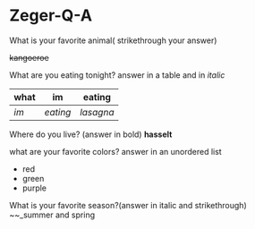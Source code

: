 # Zeger-Q-A
What is your favorite animal( strikethrough your answer)

~~kangoeroe~~

What are you eating tonight?
 answer in a table and in _italic_

|what|im|eating|
|---|---|---|
|_im_|_eating_|_lasagna_|

Where do you live? (answer in bold)
__hasselt__

what are your favorite colors? 
answer in an unordered list

+ red
+ green
+ purple

What is your favorite season?(answer in italic and strikethrough)
~~_summer and spring



